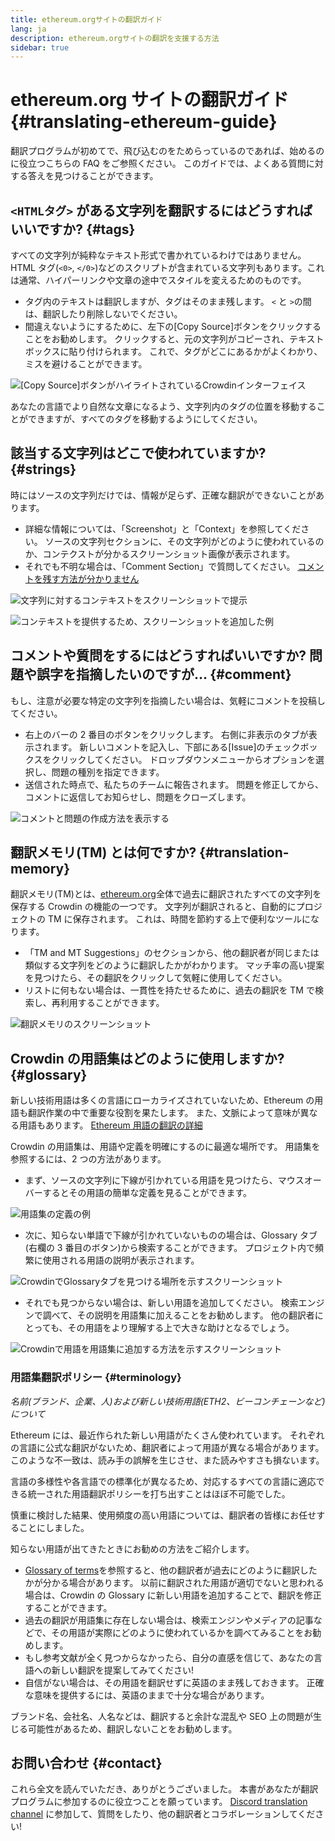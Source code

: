 ```yaml
---
title: ethereum.orgサイトの翻訳ガイド
lang: ja
description: ethereum.orgサイトの翻訳を支援する方法
sidebar: true
---
```


# ethereum.org サイトの翻訳ガイド {#translating-ethereum-guide}

翻訳プログラムが初めてで、飛び込むのをためらっているのであれば、始めるのに役立つこちらの FAQ をご参照ください。 このガイドでは、よくある質問に対する答えを見つけることができます。

## `<HTMLタグ>` がある文字列を翻訳するにはどうすればいいですか? {#tags}

すべての文字列が純粋なテキスト形式で書かれているわけではありません。 HTML タグ(`<0>`, `</0>`)などのスクリプトが含まれている文字列もあります。これは通常、ハイパーリンクや文章の途中でスタイルを変えるためのものです。

- タグ内のテキストは翻訳しますが、タグはそのまま残します。 `<` と `>`の間は、翻訳したり削除しないでください。
- 間違えないようにするために、左下の[Copy Source]ボタンをクリックすることをお勧めします。 クリックすると、元の文字列がコピーされ、テキストボックスに貼り付けられます。 これで、タグがどこにあるかがよくわかり、ミスを避けることができます。

![[Copy Source]ボタンがハイライトされているCrowdinインターフェイス](../../../../contributing/translation-program/translation-guide/html-tag-strings.png)

あなたの言語でより自然な文章になるよう、文字列内のタグの位置を移動することができますが、すべてのタグを移動するようにしてください。

## 該当する文字列はどこで使われていますか? {#strings}

時にはソースの文字列だけでは、情報が足らず、正確な翻訳ができないことがあります。

- 詳細な情報については、「Screenshot」と「Context」を参照してください。 ソースの文字列セクションに、その文字列がどのように使われているのか、コンテクストが分かるスクリーンショット画像が表示されます。
- それでも不明な場合は、「Comment Section」で質問してください。 [コメントを残す方法が分かりません](#comment)

![文字列に対するコンテキストをスクリーンショットで提示](../../../../contributing/translation-program/translation-guide/source-string.png)

![コンテキストを提供するため、スクリーンショットを追加した例](../../../../contributing/translation-program/translation-guide/source-string-2.png)

## コメントや質問をするにはどうすればいいですか? 問題や誤字を指摘したいのですが… {#comment}

もし、注意が必要な特定の文字列を指摘したい場合は、気軽にコメントを投稿してください。

- 右上のバーの 2 番目のボタンをクリックします。 右側に非表示のタブが表示されます。 新しいコメントを記入し、下部にある[Issue]のチェックボックスをクリックしてください。 ドロップダウンメニューからオプションを選択し、問題の種別を指定できます。
- 送信された時点で、私たちのチームに報告されます。 問題を修正してから、コメントに返信してお知らせし、問題をクローズします。

![コメントと問題の作成方法を表示する](../../../../contributing/translation-program/translation-guide/comment-issue.png)

## 翻訳メモリ(TM) とは何ですか? {#translation-memory}

翻訳メモリ(TM)とは、[ethereum.org](http://ethereum.org/)全体で過去に翻訳されたすべての文字列を保存する Crowdin の機能の一つです。 文字列が翻訳されると、自動的にプロジェクトの TM に保存されます。 これは、時間を節約する上で便利なツールになります。

- 「TM and MT Suggestions」のセクションから、他の翻訳者が同じまたは類似する文字列をどのように翻訳したかがわかります。 マッチ率の高い提案を見つけたら、その翻訳をクリックして気軽に使用してください。
- リストに何もない場合は、一貫性を持たせるために、過去の翻訳を TM で検索し、再利用することができます。

![翻訳メモリのスクリーンショット](../../../../contributing/translation-program/translation-guide/translation-memory.png)

## Crowdin の用語集はどのように使用しますか? {#glossary}

新しい技術用語は多くの言語にローカライズされていないため、Ethereum の用語も翻訳作業の中で重要な役割を果たします。 また、文脈によって意味が異なる用語もあります。 [Ethereum 用語の翻訳の詳細](#terminology)

Crowdin の用語集は、用語や定義を明確にするのに最適な場所です。 用語集を参照するには、2 つの方法があります。

- まず、ソースの文字列に下線が引かれている用語を見つけたら、マウスオーバーするとその用語の簡単な定義を見ることができます。

![用語集の定義の例](../../../../contributing/translation-program/translation-guide/glossary-definition.png)

- 次に、知らない単語で下線が引かれていないものの場合は、Glossary タブ(右欄の 3 番目のボタン)から検索することができます。 プロジェクト内で頻繁に使用される用語の説明が表示されます。

![CrowdinでGlossaryタブを見つける場所を示すスクリーンショット](../../../../contributing/translation-program/translation-guide/glossary-tab.png)

- それでも見つからない場合は、新しい用語を追加してください。 検索エンジンで調べて、その説明を用語集に加えることをお勧めします。 他の翻訳者にとっても、その用語をより理解する上で大きな助けとなるでしょう。

![Crowdinで用語を用語集に追加する方法を示すスクリーンショット](../../../../contributing/translation-program/translation-guide/add-glossary-term.png)

### 用語集翻訳ポリシー {#terminology}

_名前(ブランド、企業、人)および新しい技術用語(ETH2、ビーコンチェーンなど)について_

Ethereum には、最近作られた新しい用語がたくさん使われています。 それぞれの言語に公式な翻訳がないため、翻訳者によって用語が異なる場合があります。 このような不一致は、読み手の誤解を生じさせ、また読みやすさも損ないます。

言語の多様性や各言語での標準化が異なるため、対応するすべての言語に適応できる統一された用語翻訳ポリシーを打ち出すことはほぼ不可能でした。

慎重に検討した結果、使用頻度の高い用語については、翻訳者の皆様にお任せすることにしました。

知らない用語が出てきたときにお勧めの方法をご紹介します。

- [Glossary of terms](#glossary)を参照すると、他の翻訳者が過去にどのように翻訳したかが分かる場合があります。 以前に翻訳された用語が適切でないと思われる場合は、Crowdin の Glossary に新しい用語を追加することで、翻訳を修正することができます。
- 過去の翻訳が用語集に存在しない場合は、検索エンジンやメディアの記事などで、その用語が実際にどのように使われているかを調べてみることをお勧めします。
- もし参考文献が全く見つからなかったら、自分の直感を信じて、あなたの言語への新しい翻訳を提案してみてください!
- 自信がない場合は、その用語を翻訳せずに英語のまま残しておきます。 正確な意味を提供するには、英語のままで十分な場合があります。

ブランド名、会社名、人名などは、翻訳すると余計な混乱や SEO 上の問題が生じる可能性があるため、翻訳しないことをお勧めします。

## お問い合わせ {#contact}

これら全文を読んでいただき、ありがとうございました。 本書があなたが翻訳プログラムに参加するのに役立つことを願っています。 [Discord translation channel](https://discord.gg/TkJFaewsaM) に参加して、質問をしたり、他の翻訳者とコラボレーションしてください!
